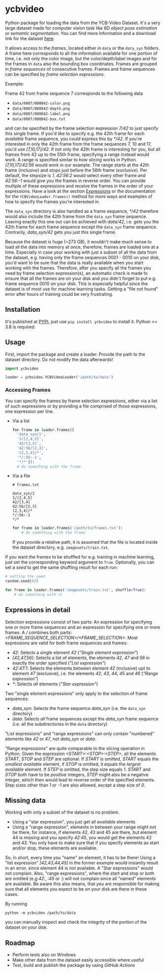 # ycbvideo

Python package for loading the data from the YCB-Video Dataset.
It's a very large dataset made for computer vision task like *6D object pose estimation* or
*semantic segmentation*.
You can find more information and a download link for the dataset
[here](https://rse-lab.cs.washington.edu/projects/posecnn/).

It allows access to the *frames*, located either in `data` or the `data_syn` folders. A frame
here corresponds to all the information available for one portion of time, i.e. not only the color
image, but the color/depth/label images and for the frames in `data` also the bounding box coordinates.
Frames are grouped in *frame sequences* of consecutive frames.
Frames and frame sequences can be specified by *frame selection expressions*.

Example:

Frame 42 from frame sequence 7 corresponds to the following data

* `data/0007/000042-color.png`
* `data/0007/000042-depth.png`
* `data/0007/000042-label.png`
* `data/0007/000042-box.txt`

and can be specified by the frame selection expression *7/42* to just specify this single frame.
If you'd like to specify e.g. the 42th frame for each *available* frame sequence, you could express
this by *\*/42*. If you're interested in only the 42th frame from the frame sequences 7, 10 and 17,
you'd use *[7,10,17]/42*. If not only the 42th frame is interesting for you, but all frames from
42 up to the 55th frame, specifying a range instead would work. A range is specified similar to
how slicing works in Python. *[7,10,17]/42:56* would work in our example. The range starts at
the 42th frame (*inclusive*) and stops just before the 56th frame (*exclusive*). Per default, the
stepsize is *1*, *42:56:2* would select every other frame and *42:56:-1* would give you the frames
in reverse order.
You can provide multiple of these expressions and receive the frames in the order of your expressions.
Have a look at the section [Expressions](#expressions-in-detail) or the documentation for the `YCBVideoLoader.frames()`
method for more ways and examples of how to specify the frames you're interested in.

The `data_syn` directory is also handled as a frame sequence, *\*/42* therefore would also include
the 42th frame from the `data_syn` frame sequence. Leaving exactly this one out can be achieved
with *data/42*, i.e. gets you the 42th frame for each frame sequence except the `data_syn` frame
sequence. Contrarily, *data_syn/42* gets you just this single frame.

Because the dataset is huge (~273 GB), it wouldn't make much sense to load all the data into memory
at once, therefore, frames are loaded one at a time. Especially in case your working with just a
subset of all the data from the dataset, e.g. having only the frame sequences 0001 - 0010 on your
disk, you'd want to be sure that the data is really available when you start working with the
frames. Therefore, after you specify all the frames you need by frame selection expression(s),
an automatic check is made to ensure that all the frames are on your disk and you didn't forget to put
e.g. frame sequence 0010 on your disk. This is especially helpful since the dataset is of most use
for machine learning tasks. Getting a "file not found" error after hours of training could be very
frustrating.

## Installation

It's published at [PYPI](https://pypi.org/project/ycbvideo/), just use `pip install ycbvideo` to
install it. Python >= 3.8 is required.

## Usage

First, import the package and create a loader. Provide the path to the dataset directory.
Do not modify the data afterwards!

```python
import ycbvideo

loader = ycbvideo.YCBVideoLoader('/path/to/data')
```

### Accessing Frames

You can specify the frames by frame selection expressions, either via a list of such expressions
or by providing a file comprised of those expressions, one expression per line.

* Via a list

  ```python
  for frame in loader.frames([
    'data_syn/1',
    '1/[2,4,5]',
    '42/[3,4]',
    '42:56/[2,3]',
    '[2,3,4]/*',
    '*/:56:-1',
    '*/*']):
    # do something with the frame
  ```
* Via a file

  ```
  # frames.txt

  data_syn/1
  1/[2,4,5]
  42/[3,4]
  42:56/[2,3]
  [2,3,4]/*
  */:56:-1
  */*
  ```

  ```python
  for frame in loader.frames('/path/to/frames.txt'):
      # do something with the frame
  ```

  If you provide a relative path, it is assumed that the file is located inside the dataset directory,
  e.g. `imagesets/train.txt`.

If you want the frames to be shuffled for e.g. training in machine learning, just set the corresponding
keyword argument to `True`. Optionally, you can set a *seed* to get the same shuffling result for each run:

```python
# setting the seed
random.seed(42)

for frame in loader.frames('imagesets/train.txt', shuffle=True):
    # do something with it
```

## Expressions in detail

Selection expressions consist of two parts: An expression for specifying one
or more frame sequences and an expression for specifying one or more frames.
A */* combines both parts: *\<FRAME_SEQUENCE_SELECTION\>/\<FRAME_SELECTION\>*.
Most expressions are valid for both frame sequences and frames:

* *42*: Selects a single element *42* (*"Single element expression"*)
* *[42,47,56]*: Selects a list of elements, the elements *42*, *47* and *56* in
  exactly the order specified (*"List expression"*)
* *42:47:1*: Selects the elements between element *42* (inclusive) upt to element
  *47* (exclusive), i.e. the elements *42*, *43*, *44*, *45* and *46*
  (*"Range expression"*)
* *\**: Selects *all* elements (*"Star expression"*)

Two "single element expressions" only apply to the selection of frame sequences:

* *data_syn*: Selects the frame sequence *data_syn* (i.e. the `data_syn` directory)
* *data*: Selects *all* frame sequences except the *data_syn* frame sequence
  (i.e. all the subdirectories in the `data` directory)

"List expressions" and "range expressions" can only contain "numbered" elements like
*42* or *47*, not *data_syn* or *data*.

"Range expressions" are quite comparable to the slicing operation in Python. Given the
expression *\<START\>:\<STOP\>:\<STEP\>*, all the elements *START*, *STOP* and *STEP* are
optional. If *START* is omitted, *START* equals the *smallest* *available* element,
if *STOP* is omitted, it equals the *largest* *available* element. If *STEP* is
omitted, the step size equals *1*. *START* and *STOP* both have to be *positive* integers,
*STEP* might also be a negative integer, which then would lead to reverse order of the specified
elements. Step sizes other than *1* or *-1* are also allowed, except a step size of *0*.

## Missing data

Working with only a subset of the dataset is no problem.

* Using a "star expression", you just get all *available* elements
* Using a "range expression", elements in between your range might not be there,
  for instance, if elements 42, 43 and 45 are there, but element 44 is missing
  and you specify *42:45*, you would get the elements 42 and 43. You only have to
  make sure that if you specify elements as start and/or stop, these elements are available.

So, in short, every time you "name" an element, it has to be there! Using a "list
expression" *[42,43,44,45]* in the former example would instantly result in an error,
since element 44 is *not* available. A "Star expressions" would not complain. Also,
"range expressions", where the start and stop or both are omitted (e.g *42:*, *:45* or *:*)
will not complain since all "named" elements are available. Be aware this also means,
that *you* are responsible for making sure that all elements you expect to be on your disk
are there in these cases.

By running

```shell
python -m ycbvideo /path/to/data
```

you can manually inspect and check the integrity of the portion of the dataset on your disk.

## Roadmap

* Perform tests also on Windows
* Make other data from the dataset easily accessible where useful
* Test, build and publish the package by using *GitHub Actions*
